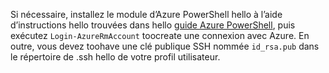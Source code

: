 Si nécessaire, installez le module d’Azure PowerShell hello à l’aide d’instructions hello trouvées dans hello [guide Azure PowerShell](https://docs.microsoft.com/powershell/azureps-cmdlets-docs/), puis exécutez `Login-AzureRmAccount` toocreate une connexion avec Azure. En outre, vous devez toohave une clé publique SSH nommée `id_rsa.pub` dans le répertoire de .ssh hello de votre profil utilisateur.
